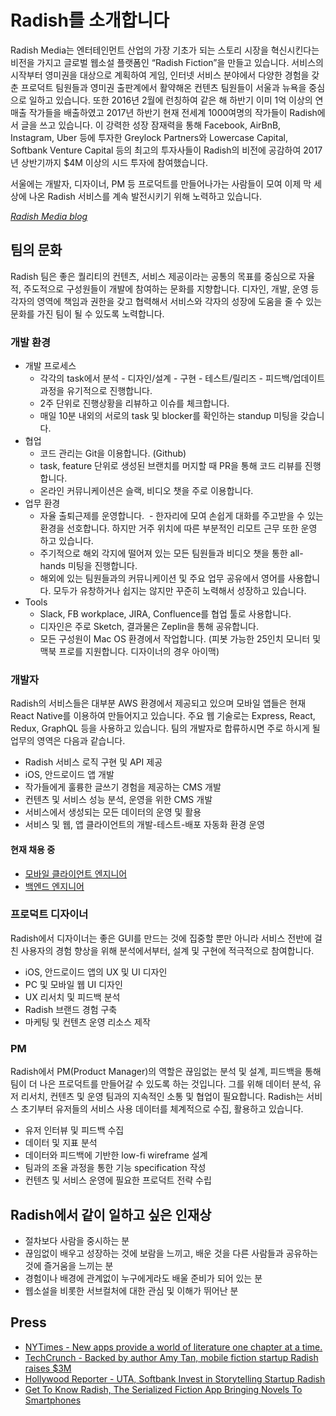 
# Radish를 소개합니다

Radish Media는 엔터테인먼트 산업의 가장 기초가 되는 스토리 시장을 혁신시킨다는 비전을 가지고 글로벌 웹소설 플랫폼인 “Radish Fiction”을 만들고 있습니다. 서비스의 시작부터 영미권을 대상으로 계획하여 게임, 인터넷 서비스 분야에서 다양한 경험을 갖춘 프로덕트 팀원들과 영미권 출판계에서 활약해온 컨텐츠 팀원들이 서울과 뉴욕을 중심으로 일하고 있습니다. 또한 2016년 2월에 런칭하여 같은 해 하반기 이미 1억 이상의 연매출 작가들을 배출하였고 2017년 하반기 현재 전세계 1000여명의 작가들이 Radish에서 글을 쓰고 있습니다. 이 강력한 성장 잠재력을 통해 Facebook, AirBnB, Instagram, Uber 등에  투자한  Greylock Partners와 Lowercase Capital, Softbank Venture Capital 등의 최고의 투자사들이 Radish의 비전에 공감하여 2017년 상반기까지 $4M 이상의 시드 투자에 참여했습니다.

서울에는 개발자, 디자이너, PM 등 프로덕트를 만들어나가는 사람들이 모여 이제 막 세상에 나온 Radish 서비스를 계속 발전시키기 위해 노력하고 있습니다.

*[Radish Media blog](https://medium.com/radish-fiction)*


## 팀의 문화

Radish 팀은 좋은 퀄리티의 컨텐츠, 서비스 제공이라는 공통의 목표를 중심으로 자율적, 주도적으로 구성원들이 개발에 참여하는 문화를 지향합니다. 디자인, 개발, 운영 등 각자의 영역에 책임과 권한을 갖고 협력해서 서비스와 각자의 성장에 도움을 줄 수 있는 문화를 가진 팀이 될 수 있도록 노력합니다.


### 개발 환경

- 개발 프로세스
  - 각각의 task에서 분석 - 디자인/설계 - 구현 - 테스트/릴리즈 - 피드백/업데이트 과정을 유기적으로 진행합니다.
  - 2주 단위로 진행상황을 리뷰하고 이슈를 체크합니다.
  - 매일 10분 내외의 서로의 task 및 blocker를 확인하는 standup 미팅을 갖습니다.
- 협업
  - 코드 관리는 Git을 이용합니다. (Github)
  - task, feature 단위로 생성된 브랜치를 머지할 때 PR을 통해 코드 리뷰를 진행합니다.
  - 온라인 커뮤니케이션은 슬랙, 비디오 챗을 주로 이용합니다.
- 업무 환경
  - 자율 출퇴근제를 운영합니다.
  - 한자리에 모여 손쉽게 대화를 주고받을 수 있는 환경을 선호합니다. 하지만 거주 위치에 따른 부분적인 리모트 근무 또한 운영 하고 있습니다.
  - 주기적으로 해외 각지에 떨어져 있는 모든 팀원들과 비디오 챗을 통한 all-hands 미팅을 진행합니다.
  - 해외에 있는 팀원들과의 커뮤니케이션 및 주요 업무 공유에서 영어를 사용합니다. 모두가 유창하거나 쉽지는 않지만 꾸준히 노력해서 성장하고 있습니다.
- Tools
  - Slack, FB workplace, JIRA, Confluence를 협업 툴로 사용합니다.
  - 디자인은 주로 Sketch, 결과물은 Zeplin을 통해 공유합니다.
  - 모든 구성원이 Mac OS 환경에서 작업합니다. (피봇 가능한 25인치 모니터 및 맥북 프로를 지원합니다. 디자이너의 경우 아이맥)


### 개발자

Radish의 서비스들은 대부분 AWS 환경에서 제공되고 있으며 모바일 앱들은 현재 React Native를 이용하여 만들어지고 있습니다. 주요 웹 기술로는 Express, React, Redux, GraphQL 등을 사용하고 있습니다. 팀의 개발자로 합류하시면 주로 하시게 될 업무의 영역은 다음과 같습니다.

- Radish 서비스 로직 구현 및 API 제공
- iOS, 안드로이드 앱 개발
- 작가들에게 훌륭한 글쓰기 경험을 제공하는 CMS 개발
- 컨텐츠 및 서비스 성능 분석, 운영을 위한 CMS 개발
- 서비스에서 생성되는 모든 데이터의 운영 및 활용
- 서비스 및 웹, 앱 클라이언트의 개발-테스트-배포 자동화 환경 운영

#### 현재 채용 중

- [모바일 클라이언트 엔지니어](https://github.com/radishmedia/team/blob/master/mobileengineer.md)
- [백엔드 엔지니어](https://github.com/radishmedia/team/blob/master/backend.md)


### 프로덕트 디자이너

Radish에서 디자이너는 좋은 GUI를 만드는 것에 집중할 뿐만 아니라 서비스 전반에 걸친 사용자의 경험 향상을 위해 분석에서부터, 설계 및 구현에 적극적으로 참여합니다.

- iOS, 안드로이드 앱의 UX 및 UI 디자인
- PC 및 모바일 웹 UI 디자인
- UX 리서치 및 피드백 분석
- Radish 브랜드 경험 구축
- 마케팅 및 컨텐츠 운영 리소스 제작


### PM

Radish에서 PM(Product Manager)의 역할은 끊임없는 분석 및 설계, 피드백을 통해 팀이 더 나은 프로덕트를 만들어갈 수 있도록 하는 것입니다. 그를 위해 데이터 분석, 유저 리서치, 컨텐츠 및 운영 팀과의 지속적인 소통 및 협업이 필요합니다. Radish는 서비스 초기부터 유저들의 서비스 사용 데이터를 체계적으로 수집, 활용하고 있습니다.

- 유저 인터뷰 및 피드백 수집
- 데이터 및 지표 분석
- 데이터와 피드백에 기반한 low-fi wireframe 설계
- 팀과의 조율 과정을 통한 기능 specification 작성
- 컨텐츠 및 서비스 운영에 필요한 프로덕트 전략 수립


## Radish에서 같이 일하고 싶은 인재상

- 절차보다 사람을 중시하는 분
- 끊임없이 배우고 성장하는 것에 보람을 느끼고, 배운 것을 다른 사람들과 공유하는 것에 즐거움을 느끼는 분
- 경험이나 배경에 관계없이 누구에게라도 배울 준비가 되어 있는 분
- 웹소설을 비롯한 서브컬처에 대한 관심 및 이해가 뛰어난 분


## Press

- [NYTimes - New apps provide a world of literature one chapter at a time.](https://mobile.nytimes.com/2017/05/12/books/review/new-apps-provide-a-world-of-literature-one-chapter-at-a-time.html)
- [TechCrunch - Backed by author Amy Tan, mobile fiction startup Radish raises $3M](https://techcrunch.com/2017/01/31/radish-seed-funding/)
- [Hollywood Reporter - UTA, Softbank Invest in Storytelling Startup Radish](http://www.hollywoodreporter.com/news/uta-softbank-invest-storytelling-startup-radish-970414)
- [Get To Know Radish, The Serialized Fiction App Bringing Novels To Smartphones](https://www.fastcocreate.com/3068517/get-to-know-radish-the-serialized-fiction-app-bringing-novels-to-smartphones)

